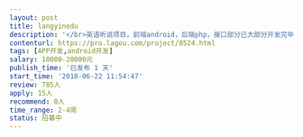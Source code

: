 ```yaml
---                
layout: post       
title: langyinedu           
description: '</br>英语听说项目，前端android，后端php，接口部分已大部分开发完毕，基于RxAndroid+Retrofit框架，后期主要是新版界面的开发</br>'     
contenturl: https://pro.lagou.com/project/8524.html      
tags: [APP开发,android开发]            
salary: 10000-20000元          
publish_time: '已发布 1 天'         
start_time: '2018-06-22 11:54:47'           
review: 785人                   
apply: 15人                   
recommend: 0人                   
time_range: 2-4周              
status: 招募中                  
---                 
```

